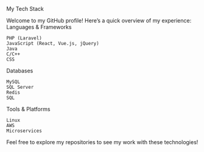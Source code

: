 My Tech Stack

Welcome to my GitHub profile! Here’s a quick overview of my experience:
Languages & Frameworks

    PHP (Laravel)
    JavaScript (React, Vue.js, jQuery)
    Java
    C/C++
    CSS

Databases

    MySQL
    SQL Server
    Redis
    SQL

Tools & Platforms

    Linux
    AWS
    Microservices

Feel free to explore my repositories to see my work with these technologies!
